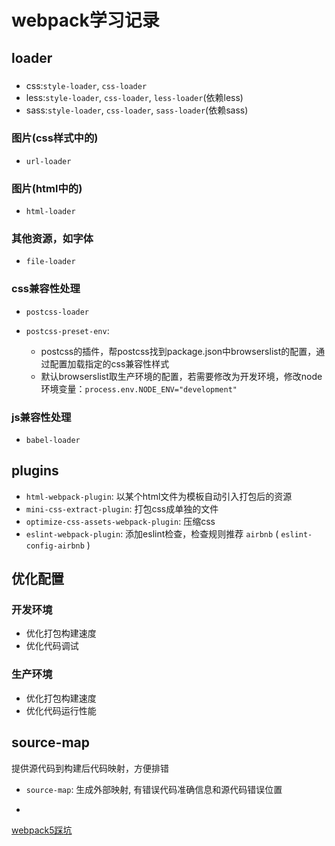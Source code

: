 # webpack学习记录

## loader

###

* css:`style-loader`,                                                          `css-loader`
* less:`style-loader`,                                                          `css-loader`,                                                          `less-loader`(依赖less)
* sass:`style-loader`,                                                          `css-loader`,                                                          `sass-loader`(依赖sass)

### 图片(css样式中的)

* `url-loader`

### 图片(html中的)

* `html-loader`

### 其他资源，如字体

* `file-loader`

### css兼容性处理

* `postcss-loader`

* `postcss-preset-env`:
  + postcss的插件，帮postcss找到package.json中browserslist的配置，通过配置加载指定的css兼容性样式
  + 默认browserslist取生产环境的配置，若需要修改为开发环境，修改node环境变量：`process.env.NODE_ENV="development"`

### js兼容性处理

* `babel-loader`

## plugins

* `html-webpack-plugin`: 以某个html文件为模板自动引入打包后的资源
* `mini-css-extract-plugin`: 打包css成单独的文件
* `optimize-css-assets-webpack-plugin`: 压缩css
* `eslint-webpack-plugin`: 添加eslint检查，检查规则推荐 `airbnb` ( `eslint-config-airbnb` )

## 优化配置

### 开发环境

* 优化打包构建速度
* 优化代码调试

### 生产环境

* 优化打包构建速度
* 优化代码运行性能

## source-map

提供源代码到构建后代码映射，方便排错

* `source-map`: 生成外部映射, 有错误代码准确信息和源代码错误位置

- 

[webpack5踩坑](https://juejin.cn/post/6905364009969844232)
